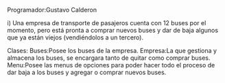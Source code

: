 Programador:Gustavo Calderon

i) Una empresa de transporte de pasajeros cuenta con 12 buses por el momento, pero está pronta a comprar
 nuevos buses y dar de baja algunos que ya están viejos (vendiéndolos a un tercero).
 
 Clases:
 Buses:Posee los buses de la empresa.
 Empresa:La que gestiona y almacena los buses, se encargara tanto de quitar como comprar buses.
 Menu:Posee las menus de opciones para poder hacer todo el proceso de dar baja a los buses y agregar o comprar nuevos buses.
 
 
 
 
 

 
